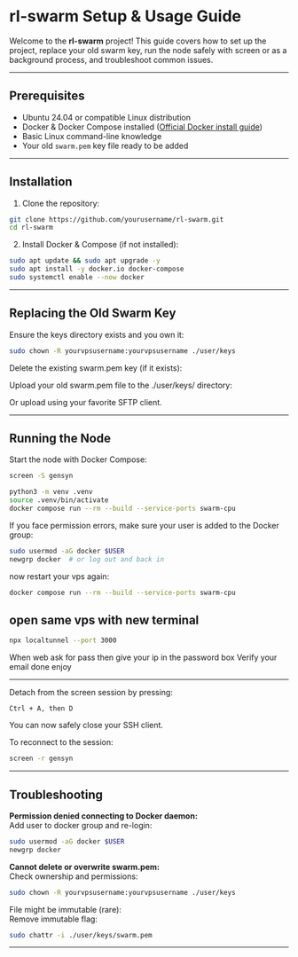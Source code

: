 
# rl-swarm Setup & Usage Guide

Welcome to the **rl-swarm** project! This guide covers how to set up the project, replace your old swarm key, run the node safely with screen or as a background process, and troubleshoot common issues.

---

## Prerequisites

- Ubuntu 24.04 or compatible Linux distribution  
- Docker & Docker Compose installed ([Official Docker install guide](https://docs.docker.com/engine/install/ubuntu/))  
- Basic Linux command-line knowledge  
- Your old `swarm.pem` key file ready to be added

---

## Installation

1. Clone the repository:

```bash
git clone https://github.com/yourusername/rl-swarm.git
cd rl-swarm
```

2. Install Docker & Compose (if not installed):

```bash
sudo apt update && sudo apt upgrade -y
sudo apt install -y docker.io docker-compose
sudo systemctl enable --now docker
```

---

## Replacing the Old Swarm Key

Ensure the keys directory exists and you own it:

```bash
sudo chown -R yourvpsusername:yourvpsusername ./user/keys
```

Delete the existing swarm.pem key (if it exists):

Upload your old swarm.pem file to the ./user/keys/ directory:

Or upload using your favorite SFTP client.


---

## Running the Node

Start the node with Docker Compose:

```bash
screen -S gensyn
```

```bash
python3 -m venv .venv
source .venv/bin/activate
docker compose run --rm --build --service-ports swarm-cpu
```

If you face permission errors, make sure your user is added to the Docker group:

```bash
sudo usermod -aG docker $USER
newgrp docker  # or log out and back in
```
now restart your vps again:

```bash
docker compose run --rm --build --service-ports swarm-cpu
```

## open same vps with new terminal 

```bash
npx localtunnel --port 3000
```

When web ask for pass then give your ip in the password box 
Verify your email done enjoy 

---

Detach from the screen session by pressing:

```
Ctrl + A, then D
```

You can now safely close your SSH client.

To reconnect to the session:

```bash
screen -r gensyn
```

---

## Troubleshooting

**Permission denied connecting to Docker daemon:**  
Add user to docker group and re-login:

```bash
sudo usermod -aG docker $USER
newgrp docker
```

**Cannot delete or overwrite swarm.pem:**  
Check ownership and permissions:

```bash
sudo chown -R yourvpsusername:yourvpsusername ./user/keys
```

File might be immutable (rare):  
Remove immutable flag:

```bash
sudo chattr -i ./user/keys/swarm.pem
```

---
